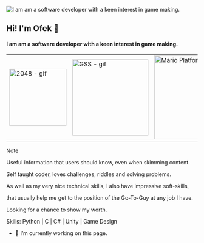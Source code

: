 ![I am am a software developer with a keen interest in game making.](https://scontent.ftlv19-2.fna.fbcdn.net/v/t39.30808-6/436225023_10232684159591511_6929837165841030774_n.jpg?_nc_cat=101&ccb=1-7&_nc_sid=5f2048&_nc_ohc=UuHNh6V7ugoQ7kNvgE_WAAx&_nc_ht=scontent.ftlv19-2.fna&oh=00_AYAHyhOWG7oL_Tk9Q3pTgrcgn2crEWF_-6EA4dIMdMMd8Q&oe=664A94D3)

## Hi! I'm Ofek 🦕
#### I am am a software developer with a keen interest in game making.

<table>
  <tr>
    <td><img src="https://github.com/ofekshulberg/ofekshulberg/assets/138509154/28355087-121f-4f9c-8721-5b2052f9744a" alt="2048 - gif" width="150"></td>
    <td><img src="https://github.com/ofekshulberg/ofekshulberg/assets/138509154/40e3dce0-aade-4d90-bb52-d9cb294f4514" alt="GSS - gif" width="200"></td>
    <td><img src="https://github.com/ofekshulberg/ofekshulberg/assets/138509154/e6d0c71c-7662-4ea4-a99f-a8351f7c75d5" alt="Mario Platformer - gif" width="220"></td>
  </tr>
</table>

> [!NOTE]
> Useful information that users should know, even when skimming content.

Self taught coder, loves challenges, riddles and solving problems.
  
As well as my very nice technical skills, I also have impressive soft-skills,
  
that usually help me get to the position of the Go-To-Guy at any job I have.
  
Looking for a chance to show my worth.
  
Skills: Python | C | C# | Unity | Game Design
  
- 🔭 I’m currently working on this page. 





